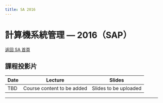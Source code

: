 ```yaml
---
title: SA 2016
---
```


# 計算機系統管理 — 2016（SAP）

[返回 SA 首頁](/sa/)

## 課程投影片

| Date  | Lecture | Slides |
|-------|-------------|----------|
| TBD | Course content to be added | Slides to be uploaded |

---